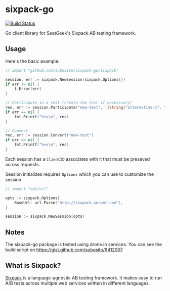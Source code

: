 # sixpack-go

[![Build Status](https://drone.io/github.com/subosito/sixpack-go/status.png)](https://drone.io/github.com/subosito/sixpack-go/latest)

Go client library for SeatGeek's Sixpack AB testing framework.

## Usage

Here's the basic example:

```go
// import "github.com/subosito/sixpack-go/sixpack"

session, err := sixpack.NewSession(sixpack.Options{})
if err != nil {
	t.Error(err)
}

// Participate in a test (create the test if necesssary)
res, err := session.Participate("new-test", []string{"alternative-1", "alternative-2"}, "")
if err == nil {
	fmt.Printf("%+v\n", res)
}

// Convert
rec, err := session.Convert("new-test")
if err == nil {
	fmt.Printf("%+v\n", rec)
}
```

Each session has a `ClientID` associates with it that must be preseved across requests.

Session initializes requires `Options` which you can use to customize the session.

```go
// import "net/url"

opts := sixpack.Options{
	BaseUrl: url.Parse("http://sixpack.server.com"),
}

session := sixpack.NewSession(opts)
```

## Notes

The sixpack-go package is tested using drone.io services. You can see the build script on https://gist.github.com/subosito/6412007.

## What is Sixpack?

[Sixpack](http://sixpack.seatgeek.com/) is a language-agnostic AB testing framework. It makes easy to run A/B tests across multiple web services written in different languages.
